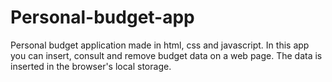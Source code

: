 # Personal-budget-app
Personal budget application made in html, css and javascript. In this app you can insert, consult and remove budget data on a web page. The data is inserted in the browser's local storage.

